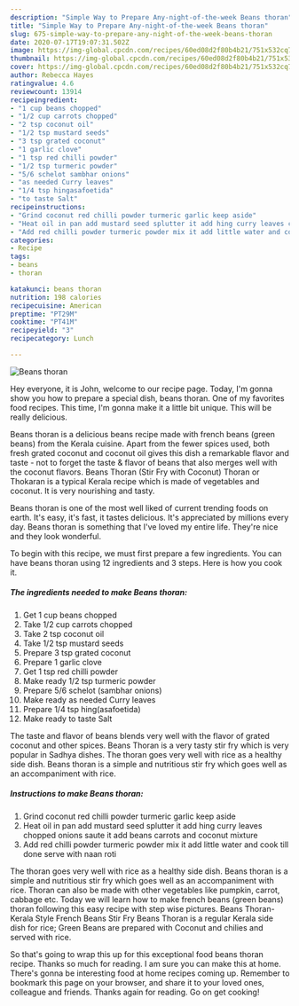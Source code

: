 ```yaml
---
description: "Simple Way to Prepare Any-night-of-the-week Beans thoran"
title: "Simple Way to Prepare Any-night-of-the-week Beans thoran"
slug: 675-simple-way-to-prepare-any-night-of-the-week-beans-thoran
date: 2020-07-17T19:07:31.502Z
image: https://img-global.cpcdn.com/recipes/60ed08d2f80b4b21/751x532cq70/beans-thoran-recipe-main-photo.jpg
thumbnail: https://img-global.cpcdn.com/recipes/60ed08d2f80b4b21/751x532cq70/beans-thoran-recipe-main-photo.jpg
cover: https://img-global.cpcdn.com/recipes/60ed08d2f80b4b21/751x532cq70/beans-thoran-recipe-main-photo.jpg
author: Rebecca Hayes
ratingvalue: 4.6
reviewcount: 13914
recipeingredient:
- "1 cup beans chopped"
- "1/2 cup carrots chopped"
- "2 tsp coconut oil"
- "1/2 tsp mustard seeds"
- "3 tsp grated coconut"
- "1 garlic clove"
- "1 tsp red chilli powder"
- "1/2 tsp turmeric powder"
- "5/6 schelot sambhar onions"
- "as needed Curry leaves"
- "1/4 tsp hingasafoetida"
- "to taste Salt"
recipeinstructions:
- "Grind coconut red chilli powder turmeric garlic keep aside"
- "Heat oil in pan add mustard seed splutter it add hing curry leaves chopped onions saute it add beans carrots and coconut mixture"
- "Add red chilli powder turmeric powder mix it add little water and cook till done serve with naan roti"
categories:
- Recipe
tags:
- beans
- thoran

katakunci: beans thoran 
nutrition: 198 calories
recipecuisine: American
preptime: "PT29M"
cooktime: "PT41M"
recipeyield: "3"
recipecategory: Lunch

---
```



![Beans thoran](https://img-global.cpcdn.com/recipes/60ed08d2f80b4b21/751x532cq70/beans-thoran-recipe-main-photo.jpg)

Hey everyone, it is John, welcome to our recipe page. Today, I'm gonna show you how to prepare a special dish, beans thoran. One of my favorites food recipes. This time, I'm gonna make it a little bit unique. This will be really delicious.

Beans thoran is a delicious beans recipe made with french beans (green beans) from the Kerala cuisine. Apart from the fewer spices used, both fresh grated coconut and coconut oil gives this dish a remarkable flavor and taste - not to forget the taste &amp; flavor of beans that also merges well with the coconut flavors. Beans Thoran (Stir Fry with Coconut) Thoran or Thokaran is a typical Kerala recipe which is made of vegetables and coconut. It is very nourishing and tasty.

Beans thoran is one of the most well liked of current trending foods on earth. It's easy, it's fast, it tastes delicious. It's appreciated by millions every day. Beans thoran is something that I've loved my entire life. They're nice and they look wonderful.


To begin with this recipe, we must first prepare a few ingredients. You can have beans thoran using 12 ingredients and 3 steps. Here is how you cook it.

<!--inarticleads1-->

##### The ingredients needed to make Beans thoran:

1. Get 1 cup beans chopped
1. Take 1/2 cup carrots chopped
1. Take 2 tsp coconut oil
1. Take 1/2 tsp mustard seeds
1. Prepare 3 tsp grated coconut
1. Prepare 1 garlic clove
1. Get 1 tsp red chilli powder
1. Make ready 1/2 tsp turmeric powder
1. Prepare 5/6 schelot (sambhar onions)
1. Make ready as needed Curry leaves
1. Prepare 1/4 tsp hing(asafoetida)
1. Make ready to taste Salt


The taste and flavor of beans blends very well with the flavor of grated coconut and other spices. Beans Thoran is a very tasty stir fry which is very popular in Sadhya dishes. The thoran goes very well with rice as a healthy side dish. Beans thoran is a simple and nutritious stir fry which goes well as an accompaniment with rice. 

<!--inarticleads2-->

##### Instructions to make Beans thoran:

1. Grind coconut red chilli powder turmeric garlic keep aside
1. Heat oil in pan add mustard seed splutter it add hing curry leaves chopped onions saute it add beans carrots and coconut mixture
1. Add red chilli powder turmeric powder mix it add little water and cook till done serve with naan roti


The thoran goes very well with rice as a healthy side dish. Beans thoran is a simple and nutritious stir fry which goes well as an accompaniment with rice. Thoran can also be made with other vegetables like pumpkin, carrot, cabbage etc. Today we will learn how to make french beans (green beans) thoran following this easy recipe with step wise pictures. Beans Thoran-Kerala Style French Beans Stir Fry Beans Thoran is a regular Kerala side dish for rice; Green Beans are prepared with Coconut and chilies and served with rice. 

So that's going to wrap this up for this exceptional food beans thoran recipe. Thanks so much for reading. I am sure you can make this at home. There's gonna be interesting food at home recipes coming up. Remember to bookmark this page on your browser, and share it to your loved ones, colleague and friends. Thanks again for reading. Go on get cooking!
